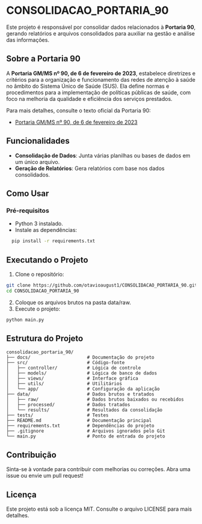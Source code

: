 # CONSOLIDACAO_PORTARIA_90

Este projeto é responsável por consolidar dados relacionados à **Portaria 90**, gerando relatórios e arquivos consolidados para auxiliar na gestão e análise das informações.

## Sobre a Portaria 90

A **Portaria GM/MS nº 90, de 6 de fevereiro de 2023**, estabelece diretrizes e critérios para a organização e funcionamento das redes de atenção à saúde no âmbito do Sistema Único de Saúde (SUS). Ela define normas e procedimentos para a implementação de políticas públicas de saúde, com foco na melhoria da qualidade e eficiência dos serviços prestados.

Para mais detalhes, consulte o texto oficial da Portaria 90:
- [Portaria GM/MS nº 90, de 6 de fevereiro de 2023](https://bvs.saude.gov.br/bvs/saudelegis/gm/2023/prt0090_06_02_2023.html)

## Funcionalidades

- **Consolidação de Dados**: Junta várias planilhas ou bases de dados em um único arquivo.
- **Geração de Relatórios**: Gera relatórios com base nos dados consolidados.

## Como Usar
### Pré-requisitos

- Python 3 instalado.
- Instale as dependências:

```bash
  pip install -r requirements.txt
```

## Executando o Projeto
1. Clone o repositório:

```bash
git clone https://github.com/otavioaugust1/CONSOLIDACAO_PORTARIA_90.git
cd CONSOLIDACAO_PORTARIA_90
```
2. Coloque os arquivos brutos na pasta data/raw.
3. Execute o projeto:

``` bash
python main.py
```
## Estrutura do Projeto
```
consolidacao_portaria_90/
├── docs/                     # Documentação do projeto
├── src/                      # Código-fonte
│   ├── controller/           # Lógica de controle
│   ├── models/               # Lógica de banco de dados
│   ├── views/                # Interface gráfica
│   ├── utils/                # Utilitários
│   └── app/                  # Configuração da aplicação
├── data/                     # Dados brutos e tratados
│   ├── raw/                  # Dados brutos baixados ou recebidos
│   ├── processed/            # Dados tratados
│   └── results/              # Resultados da consolidação
├── tests/                    # Testes
├── README.md                 # Documentação principal
├── requirements.txt          # Dependências do projeto
├── .gitignore                # Arquivos ignorados pelo Git
└── main.py                   # Ponto de entrada do projeto
```

## Contribuição
Sinta-se à vontade para contribuir com melhorias ou correções. Abra uma issue ou envie um pull request!

## Licença
Este projeto está sob a licença MIT. Consulte o arquivo LICENSE para mais detalhes.

